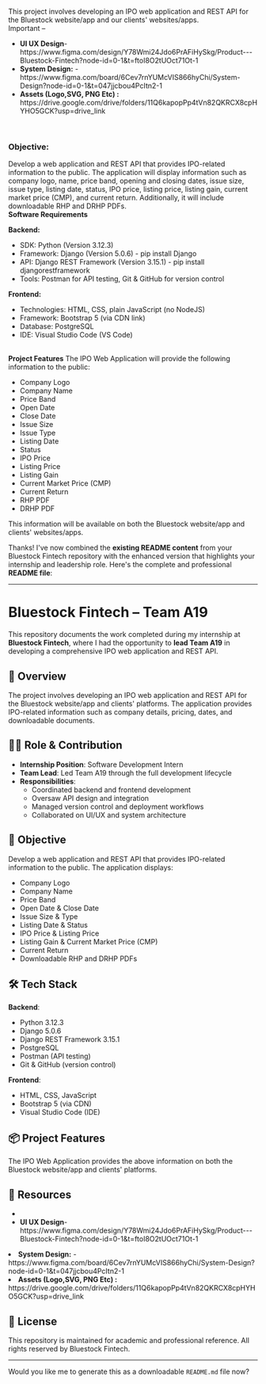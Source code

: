 This project involves developing an IPO web application and REST API for the Bluestock website/app and our clients' websites/apps.
<br>
Important –
<ul>
 <li> <b> UI UX Design</b>- https://www.figma.com/design/Y78Wmi24Jdo6PrAFiHySkg/Product---Bluestock-Fintech?node-id=0-1&t=ftoI8O2tUOct71Ot-1</li>
  
  <li><b> System Design:</b> - https://www.figma.com/board/6Cev7rnYUMcVIS866hyChi/System-Design?node-id=0-1&t=047jjcbou4PcItn2-1</li>
  
  <li><b>Assets (Logo,SVG, PNG Etc) :</b>
  https://drive.google.com/drive/folders/11Q6kapopPp4tVn82QKRCX8cpHYHO5GCK?usp=drive_link</li>
</ul>
<br>
<h3>Objective:</h3>
Develop a web application and REST API that provides IPO-related information to the public. The
application will display information such as company logo, name, price band, opening and closing
dates, issue size, issue type, listing date, status, IPO price, listing price, listing gain, current market
price (CMP), and current return. Additionally, it will include downloadable RHP and DRHP PDFs.

<br>
<b>Software Requirements</b>

  <b>Backend:</b>
  <ul> 
   <li> SDK: Python (Version 3.12.3)</li>
   <li>Framework: Django (Version 5.0.6) - pip install Django</li>
   <li>API: Django REST Framework (Version 3.15.1) - pip install djangorestframework</li>
   <li>Tools: Postman for API testing, Git & GitHub for version control</li>
  </ul>
  
  <b>Frontend:</b>
  
  <ul>
   <li>Technologies: HTML, CSS, plain JavaScript (no NodeJS)</li>
   <li>Framework: Bootstrap 5 (via CDN link)</li>
   <li>Database: PostgreSQL</li>
   <li>IDE: Visual Studio Code (VS Code)</li>
   </ul>

  <br>
  <b>Project Features</b> 
    The IPO Web Application will provide the following information to the public:
    <ul>
      <li>Company Logo</li>
      <li>Company Name</li>
      <li> Price Band</li>
      <li> Open Date</li>
      <li> Close Date</li>
      <li> Issue Size</li>
      <li> Issue Type</li>
      <li> Listing Date</li>
      <li> Status</li>
      <li> IPO Price</li>
      <li> Listing Price</li>
      <li> Listing Gain</li>
      <li> Current Market Price (CMP)</li>
      <li> Current Return</li>
      <li> RHP PDF</li>
      <li> DRHP PDF</li>
    </ul>
    This information will be available on both the Bluestock website/app and clients' websites/apps.








Thanks! I've now combined the **existing README content** from your Bluestock Fintech repository with the enhanced version that highlights your internship and leadership role. Here's the complete and professional **README file**:

---

# Bluestock Fintech – Team A19

This repository documents the work completed during my internship at **Bluestock Fintech**, where I had the opportunity to **lead Team A19** in developing a comprehensive IPO web application and REST API.

## 🧭 Overview

The project involves developing an IPO web application and REST API for the Bluestock website/app and clients' platforms. The application provides IPO-related information such as company details, pricing, dates, and downloadable documents.

## 👨‍💼 Role & Contribution

- **Internship Position**: Software Development Intern  
- **Team Lead**: Led Team A19 through the full development lifecycle  
- **Responsibilities**:
  - Coordinated backend and frontend development
  - Oversaw API design and integration
  - Managed version control and deployment workflows
  - Collaborated on UI/UX and system architecture

## 🎯 Objective

Develop a web application and REST API that provides IPO-related information to the public. The application displays:

- Company Logo  
- Company Name  
- Price Band  
- Open Date & Close Date  
- Issue Size & Type  
- Listing Date & Status  
- IPO Price & Listing Price  
- Listing Gain & Current Market Price (CMP)  
- Current Return  
- Downloadable RHP and DRHP PDFs

## 🛠 Tech Stack

**Backend**:
- Python 3.12.3
- Django 5.0.6
- Django REST Framework 3.15.1
- PostgreSQL
- Postman (API testing)
- Git & GitHub (version control)

**Frontend**:
- HTML, CSS, JavaScript
- Bootstrap 5 (via CDN)
- Visual Studio Code (IDE)

## 📦 Project Features

The IPO Web Application provides the above information on both the Bluestock website/app and clients' platforms.

## 🔗 Resources

-  <li> <b> UI UX Design</b>- https://www.figma.com/design/Y78Wmi24Jdo6PrAFiHySkg/Product---Bluestock-Fintech?node-id=0-1&t=ftoI8O2tUOct71Ot-1</li>
  
  <li><b> System Design:</b> - https://www.figma.com/board/6Cev7rnYUMcVIS866hyChi/System-Design?node-id=0-1&t=047jjcbou4PcItn2-1</li>
  
  <li><b>Assets (Logo,SVG, PNG Etc) :</b>
  https://drive.google.com/drive/folders/11Q6kapopPp4tVn82QKRCX8cpHYHO5GCK?usp=drive_link</li>

## 📄 License

This repository is maintained for academic and professional reference. All rights reserved by Bluestock Fintech.

---

Would you like me to generate this as a downloadable `README.md` file now?
